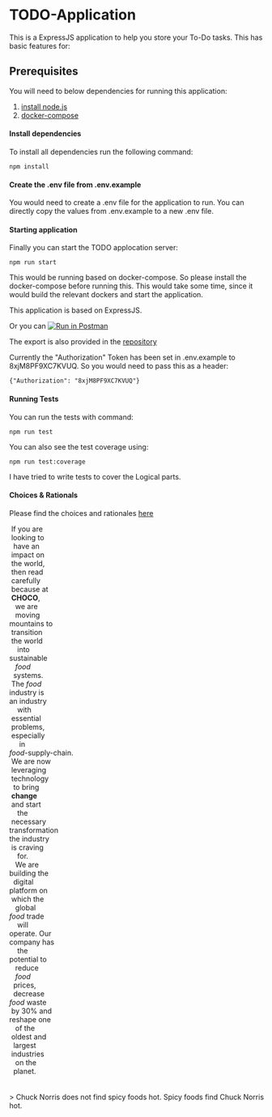 # TODO-Application
This is a ExpressJS application to help you store your To-Do tasks.
This has basic features for: 

## Prerequisites
You will need to below dependencies for running this application: 
1. [install node.js](https://nodejs.org/en/download)
2. [docker-compose](https://docs.docker.com/compose/install/)

#### Install dependencies

To install all dependencies run the following command:
```
npm install
```

#### Create the .env file from .env.example
You would need to create a .env file for the application to run. 
You can directly copy the values from .env.example to a new .env file. 

#### Starting application

Finally you can start the TODO applocation server:

```
npm run start
```
This would be running based on docker-compose. So please install the docker-compose before running this.
This would take some time, since it would build the relevant dockers and start the application. 

This application is based on ExpressJS.

Or you can [![Run in Postman](https://run.pstmn.io/button.svg)](https://app.getpostman.com/run-collection/ce93b0ae3b8ebbae89aa)

The export is also provided in the [repository](TODO-Application.postman_collection.json)

Currently the "Authorization" Token has been set in .env.example to 8xjM8PF9XC7KVUQ. 
So you would need to pass this as a header:
```
{"Authorization": "8xjM8PF9XC7KVUQ"}
```

#### Running Tests
You can run the tests with command: 
```
npm run test
```

You can also see the test coverage using: 
```
npm run test:coverage
```
I have tried to write tests to cover the Logical parts.


#### Choices & Rationals
Please find the choices and rationales [here](./choices-and-rationales/README.md)
  
&nbsp;If&nbsp;you&nbsp;are&nbsp;<br/>&nbsp;looking&nbsp;to&nbsp;<br/>&nbsp;&nbsp;have&nbsp;an&nbsp;&nbsp;&nbsp;<br/>&nbsp;impact&nbsp;on&nbsp;&nbsp;<br/>&nbsp;the&nbsp;world,&nbsp;<br/>&nbsp;then&nbsp;read&nbsp;&nbsp;<br/>&nbsp;carefully&nbsp;&nbsp;<br/>&nbsp;because&nbsp;at&nbsp;<br/>&nbsp;**CHOCO**,&nbsp;<br/>&nbsp;&nbsp;&nbsp;we&nbsp;are&nbsp;&nbsp;&nbsp;<br/>&nbsp;&nbsp;&nbsp;moving&nbsp;&nbsp;&nbsp;<br/>mountains&nbsp;to<br/>&nbsp;transition&nbsp;<br/>&nbsp;the&nbsp;world&nbsp;&nbsp;<br/>&nbsp;&nbsp;&nbsp;&nbsp;into&nbsp;&nbsp;&nbsp;&nbsp;<br/>sustainable&nbsp;<br/>&nbsp;&nbsp;&nbsp;*food*&nbsp;&nbsp;&nbsp;<br/>&nbsp;&nbsp;systems.&nbsp;&nbsp;<br/>&nbsp;The&nbsp;*food*&nbsp;<br/>industry&nbsp;is&nbsp;<br/>an&nbsp;industry&nbsp;<br/>&nbsp;&nbsp;&nbsp;&nbsp;with&nbsp;&nbsp;&nbsp;&nbsp;<br/>&nbsp;essential&nbsp;&nbsp;<br/>&nbsp;problems,&nbsp;&nbsp;<br/>&nbsp;especially&nbsp;<br/>&nbsp;&nbsp;&nbsp;&nbsp;&nbsp;in&nbsp;&nbsp;&nbsp;&nbsp;&nbsp;<br/>*food*-supply-chain.<br/>&nbsp;We&nbsp;are&nbsp;now&nbsp;<br/>&nbsp;leveraging&nbsp;<br/>&nbsp;technology&nbsp;<br/>&nbsp;&nbsp;to&nbsp;bring&nbsp;&nbsp;<br/>&nbsp;**change**&nbsp;<br/>&nbsp;and&nbsp;start&nbsp;&nbsp;<br/>&nbsp;&nbsp;&nbsp;&nbsp;the&nbsp;&nbsp;&nbsp;&nbsp;&nbsp;<br/>&nbsp;necessary&nbsp;&nbsp;<br/>transformation<br/>the&nbsp;industry<br/>&nbsp;is&nbsp;craving&nbsp;<br/>&nbsp;&nbsp;&nbsp;&nbsp;for.&nbsp;&nbsp;&nbsp;&nbsp;<br/>&nbsp;&nbsp;&nbsp;We&nbsp;are&nbsp;&nbsp;&nbsp;<br/>building&nbsp;the<br/>&nbsp;&nbsp;digital&nbsp;&nbsp;&nbsp;<br/>platform&nbsp;on&nbsp;<br/>&nbsp;which&nbsp;the&nbsp;&nbsp;<br/>&nbsp;&nbsp;&nbsp;global&nbsp;&nbsp;&nbsp;<br/>*food*&nbsp;trade<br/>&nbsp;&nbsp;&nbsp;&nbsp;will&nbsp;&nbsp;&nbsp;&nbsp;<br/>operate.&nbsp;Our<br/>company&nbsp;has&nbsp;<br/>&nbsp;&nbsp;&nbsp;&nbsp;the&nbsp;&nbsp;&nbsp;&nbsp;&nbsp;<br/>potential&nbsp;to<br/>&nbsp;&nbsp;&nbsp;reduce&nbsp;&nbsp;&nbsp;<br/>&nbsp;&nbsp;&nbsp;*food*&nbsp;&nbsp;&nbsp;<br/>&nbsp;&nbsp;prices,&nbsp;&nbsp;&nbsp;<br/>&nbsp;&nbsp;decrease&nbsp;&nbsp;<br/>*food*&nbsp;waste<br/>&nbsp;by&nbsp;30%&nbsp;and&nbsp;<br/>reshape&nbsp;one&nbsp;<br/>&nbsp;&nbsp;&nbsp;of&nbsp;the&nbsp;&nbsp;&nbsp;<br/>&nbsp;oldest&nbsp;and&nbsp;<br/>&nbsp;&nbsp;largest&nbsp;&nbsp;&nbsp;<br/>&nbsp;industries&nbsp;<br/>&nbsp;&nbsp;&nbsp;on&nbsp;the&nbsp;&nbsp;&nbsp;<br/>&nbsp;&nbsp;planet.&nbsp;&nbsp;&nbsp;<br/><br> <br> > Chuck Norris does not find spicy foods hot. Spicy foods find Chuck Norris hot.

